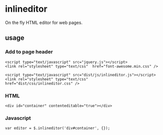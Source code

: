 # inlineditor
On the fly HTML editor for web pages.

## usage

### Add to page header
```
<script type="text/javascript" src="jquery.js"></script>
<link rel="stylesheet" type="text/css"  href="font-awesome.min.css" />

<script type="text/javascript" src="dist/js/inlineditor.js"></script>
<link rel="stylesheet" type="text/css"  href="dist/css/inlineditor.css" />
```

### HTML
```
<div id="container" contenteditable="true"></div>

```

### Javascript
```
var editor = $.inlineditor('div#container', {});
```
